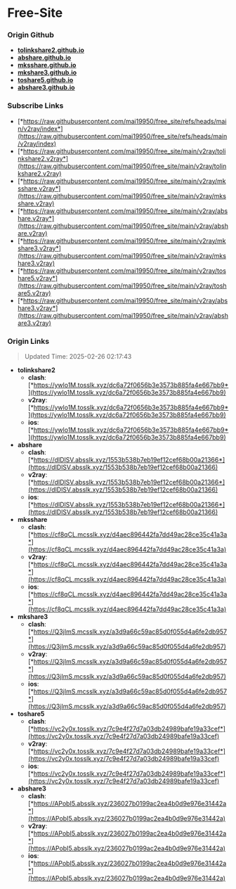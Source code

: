 # Free-Site

### Origin Github

- [**tolinkshare2.github.io**](https://github.com/tolinkshare2/tolinkshare2.github.io)
- [**abshare.github.io**](https://github.com/abshare/abshare.github.io)
- [**mksshare.github.io**](https://github.com/mksshare/mksshare.github.io)
- [**mkshare3.github.io**](https://github.com/mkshare3/mkshare3.github.io)
- [**toshare5.github.io**](https://github.com/toshare5/toshare5.github.io)
- [**abshare3.github.io**](https://github.com/abshare3/abshare3.github.io)

### Subscribe Links

- [*https://raw.githubusercontent.com/mai19950/free_site/refs/heads/main/v2ray/index*](https://raw.githubusercontent.com/mai19950/free_site/refs/heads/main/v2ray/index)
- [*https://raw.githubusercontent.com/mai19950/free_site/main/v2ray/tolinkshare2.v2ray*](https://raw.githubusercontent.com/mai19950/free_site/main/v2ray/tolinkshare2.v2ray)
- [*https://raw.githubusercontent.com/mai19950/free_site/main/v2ray/mksshare.v2ray*](https://raw.githubusercontent.com/mai19950/free_site/main/v2ray/mksshare.v2ray)
- [*https://raw.githubusercontent.com/mai19950/free_site/main/v2ray/abshare.v2ray*](https://raw.githubusercontent.com/mai19950/free_site/main/v2ray/abshare.v2ray)
- [*https://raw.githubusercontent.com/mai19950/free_site/main/v2ray/mkshare3.v2ray*](https://raw.githubusercontent.com/mai19950/free_site/main/v2ray/mkshare3.v2ray)
- [*https://raw.githubusercontent.com/mai19950/free_site/main/v2ray/toshare5.v2ray*](https://raw.githubusercontent.com/mai19950/free_site/main/v2ray/toshare5.v2ray)
- [*https://raw.githubusercontent.com/mai19950/free_site/main/v2ray/abshare3.v2ray*](https://raw.githubusercontent.com/mai19950/free_site/main/v2ray/abshare3.v2ray)

### Origin Links

> Updated Time: 2025-02-26 02:17:43

- **tolinkshare2**
  - **clash**: [*https://ywlo1M.tosslk.xyz/dc6a72f0656b3e3573b885fa4e667bb9*](https://ywlo1M.tosslk.xyz/dc6a72f0656b3e3573b885fa4e667bb9)
  - **v2ray**: [*https://ywlo1M.tosslk.xyz/dc6a72f0656b3e3573b885fa4e667bb9*](https://ywlo1M.tosslk.xyz/dc6a72f0656b3e3573b885fa4e667bb9)
  - **ios**: [*https://ywlo1M.tosslk.xyz/dc6a72f0656b3e3573b885fa4e667bb9*](https://ywlo1M.tosslk.xyz/dc6a72f0656b3e3573b885fa4e667bb9)
- **abshare**
  - **clash**: [*https://dIDlSV.absslk.xyz/1553b538b7eb19ef12cef68b00a21366*](https://dIDlSV.absslk.xyz/1553b538b7eb19ef12cef68b00a21366)
  - **v2ray**: [*https://dIDlSV.absslk.xyz/1553b538b7eb19ef12cef68b00a21366*](https://dIDlSV.absslk.xyz/1553b538b7eb19ef12cef68b00a21366)
  - **ios**: [*https://dIDlSV.absslk.xyz/1553b538b7eb19ef12cef68b00a21366*](https://dIDlSV.absslk.xyz/1553b538b7eb19ef12cef68b00a21366)
- **mksshare**
  - **clash**: [*https://cf8qCL.mcsslk.xyz/d4aec896442fa7dd49ac28ce35c41a3a*](https://cf8qCL.mcsslk.xyz/d4aec896442fa7dd49ac28ce35c41a3a)
  - **v2ray**: [*https://cf8qCL.mcsslk.xyz/d4aec896442fa7dd49ac28ce35c41a3a*](https://cf8qCL.mcsslk.xyz/d4aec896442fa7dd49ac28ce35c41a3a)
  - **ios**: [*https://cf8qCL.mcsslk.xyz/d4aec896442fa7dd49ac28ce35c41a3a*](https://cf8qCL.mcsslk.xyz/d4aec896442fa7dd49ac28ce35c41a3a)
- **mkshare3**
  - **clash**: [*https://Q3jImS.mcsslk.xyz/a3d9a66c59ac85d0f055d4a6fe2db957*](https://Q3jImS.mcsslk.xyz/a3d9a66c59ac85d0f055d4a6fe2db957)
  - **v2ray**: [*https://Q3jImS.mcsslk.xyz/a3d9a66c59ac85d0f055d4a6fe2db957*](https://Q3jImS.mcsslk.xyz/a3d9a66c59ac85d0f055d4a6fe2db957)
  - **ios**: [*https://Q3jImS.mcsslk.xyz/a3d9a66c59ac85d0f055d4a6fe2db957*](https://Q3jImS.mcsslk.xyz/a3d9a66c59ac85d0f055d4a6fe2db957)
- **toshare5**
  - **clash**: [*https://vc2y0x.tosslk.xyz/7c9e4f27d7a03db24989bafe19a33cef*](https://vc2y0x.tosslk.xyz/7c9e4f27d7a03db24989bafe19a33cef)
  - **v2ray**: [*https://vc2y0x.tosslk.xyz/7c9e4f27d7a03db24989bafe19a33cef*](https://vc2y0x.tosslk.xyz/7c9e4f27d7a03db24989bafe19a33cef)
  - **ios**: [*https://vc2y0x.tosslk.xyz/7c9e4f27d7a03db24989bafe19a33cef*](https://vc2y0x.tosslk.xyz/7c9e4f27d7a03db24989bafe19a33cef)
- **abshare3**
  - **clash**: [*https://APobI5.absslk.xyz/236027b0199ac2ea4b0d9e976e31442a*](https://APobI5.absslk.xyz/236027b0199ac2ea4b0d9e976e31442a)
  - **v2ray**: [*https://APobI5.absslk.xyz/236027b0199ac2ea4b0d9e976e31442a*](https://APobI5.absslk.xyz/236027b0199ac2ea4b0d9e976e31442a)
  - **ios**: [*https://APobI5.absslk.xyz/236027b0199ac2ea4b0d9e976e31442a*](https://APobI5.absslk.xyz/236027b0199ac2ea4b0d9e976e31442a)
